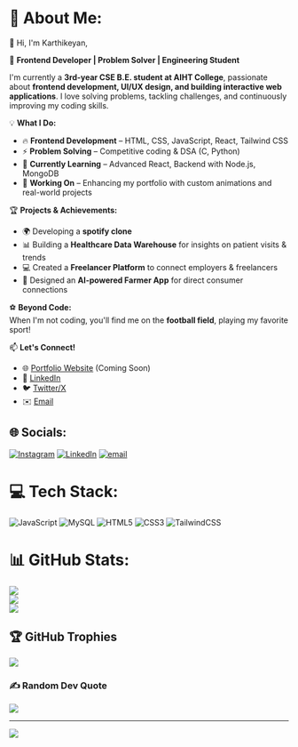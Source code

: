 # 💫 About Me:

 👋 Hi, I'm Karthikeyan,  

🚀 **Frontend Developer | Problem Solver | Engineering Student**  

I'm currently a **3rd-year CSE B.E. student at AIHT College**, passionate about **frontend development, UI/UX design, and building interactive web applications**. I love solving problems, tackling challenges, and continuously improving my coding skills.  

💡 **What I Do:**  
- 🔥 **Frontend Development** – HTML, CSS, JavaScript, React, Tailwind CSS  
- ⚡ **Problem Solving** – Competitive coding & DSA (C, Python)  
- 🌱 **Currently Learning** – Advanced React, Backend with Node.js, MongoDB  
- 🎯 **Working On** – Enhancing my portfolio with custom animations and real-world projects  

🏆 **Projects & Achievements:**  
- 🌍 Developing a **spotify clone** 
- 📊 Building a **Healthcare Data Warehouse** for insights on patient visits & trends  
- 💻 Created a **Freelancer Platform** to connect employers & freelancers  
- 🚜 Designed an **AI-powered Farmer App** for direct consumer connections  

⚽ **Beyond Code:**  
When I'm not coding, you'll find me on the **football field**, playing my favorite sport!  

📫 **Let's Connect!**  
- 🌐 [Portfolio Website](#) (Coming Soon)  
- 💼 [LinkedIn](#)  
- 🐦 [Twitter/X](#)  
- ✉️ [Email](#)
  

## 🌐 Socials:
[![Instagram](https://img.shields.io/badge/Instagram-%23E4405F.svg?logo=Instagram&logoColor=white)](https://instagram.com/https://www.instagram.com/_alpha_kx_?igsh=d2VsZnB4eml3YTd4) [![LinkedIn](https://img.shields.io/badge/LinkedIn-%230077B5.svg?logo=linkedin&logoColor=white)](https://linkedin.com/in/https://www.linkedin.com/in/karthikeyan-m-8995782b0?utm_source=share&utm_campaign=share_via&utm_content=profile&utm_medium=android_app) [![email](https://img.shields.io/badge/Email-D14836?logo=gmail&logoColor=white)](mailto:karthideva093@gmail.com) 

# 💻 Tech Stack:
![JavaScript](https://img.shields.io/badge/javascript-%23323330.svg?style=for-the-badge&logo=javascript&logoColor=%23F7DF1E) ![MySQL](https://img.shields.io/badge/mysql-4479A1.svg?style=for-the-badge&logo=mysql&logoColor=white) ![HTML5](https://img.shields.io/badge/html5-%23E34F26.svg?style=for-the-badge&logo=html5&logoColor=white) ![CSS3](https://img.shields.io/badge/css3-%231572B6.svg?style=for-the-badge&logo=css3&logoColor=white) ![TailwindCSS](https://img.shields.io/badge/tailwindcss-%2338B2AC.svg?style=for-the-badge&logo=tailwind-css&logoColor=white)
# 📊 GitHub Stats:
![](https://github-readme-stats.vercel.app/api?username=karthikeyanmuthukumaran&theme=dark&hide_border=false&include_all_commits=false&count_private=false)<br/>
![](https://nirzak-streak-stats.vercel.app/?user=karthikeyanmuthukumaran&theme=dark&hide_border=false)<br/>
![](https://github-readme-stats.vercel.app/api/top-langs/?username=karthikeyanmuthukumaran&theme=dark&hide_border=false&include_all_commits=false&count_private=false&layout=compact)

## 🏆 GitHub Trophies
![](https://github-profile-trophy.vercel.app/?username=karthikeyanmuthukumaran&theme=radical&no-frame=false&no-bg=true&margin-w=4)

### ✍️ Random Dev Quote
![](https://quotes-github-readme.vercel.app/api?type=horizontal&theme=radical)

---
[![](https://visitcount.itsvg.in/api?id=karthikeyanmuthukumaran&icon=0&color=0)](https://visitcount.itsvg.in)

<!-- Proudly created with GPRM ( https://gprm.itsvg.in ) -->
